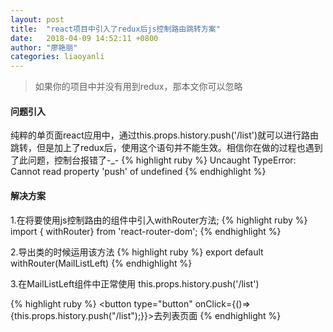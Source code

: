 ```yaml
---
layout: post
title:  "react项目中引入了redux后js控制路由跳转方案"
date:   2018-04-09 14:52:11 +0800
author: "廖艳丽"
categories: liaoyanli
---
```


> 如果你的项目中并没有用到redux，那本文你可以忽略

#### 问题引入
纯粹的单页面react应用中，通过this.props.history.push('/list')就可以进行路由跳转，但是加上了redux后，使用这个语句并不能生效。相信你在做的过程也遇到了此问题，控制台报错了-_-
{% highlight ruby %}
Uncaught TypeError: Cannot read property 'push' of undefined
{% endhighlight %}

#### 解决方案

1.在将要使用js控制路由的组件中引入withRouter方法;
{% highlight ruby %}
import { withRouter} from 'react-router-dom';
{% endhighlight %}

2.导出类的时候运用该方法
{% highlight ruby %}
export default withRouter(MailListLeft)
{% endhighlight %}

3.在MailListLeft组件中正常使用 this.props.history.push('/list')

{% highlight ruby %}
<button type="button" onClick={()=>{this.props.history.push("/list");}}>去列表页面</button>
{% endhighlight %}







